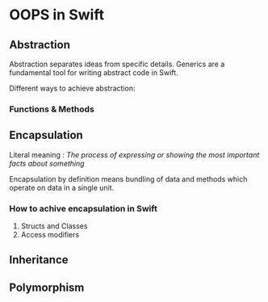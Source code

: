 # OOPS in Swift

## Abstraction
Abstraction separates ideas from specific details.
Generics are a fundamental tool for writing abstract code in Swift.

Different ways to achieve abstraction:

### Functions & Methods

## Encapsulation
Literal meaning : *The process of expressing or showing the most important facts about something*

Encapsulation by definition means bundling of data and methods which operate on data in a single unit.

### How to achive encapsulation in Swift
1. Structs and Classes
2. Access modifiers


## Inheritance

## Polymorphism

